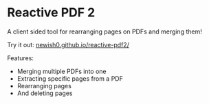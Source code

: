 # Reactive PDF 2

A client sided tool for rearranging pages on PDFs and merging them!

Try it out:
[newish0.github.io/reactive-pdf2/](newish0.github.io/reactive-pdf2/)

Features:
- Merging multiple PDFs into one 
- Extracting specific pages from a PDF
- Rearranging pages 
- And deleting pages
